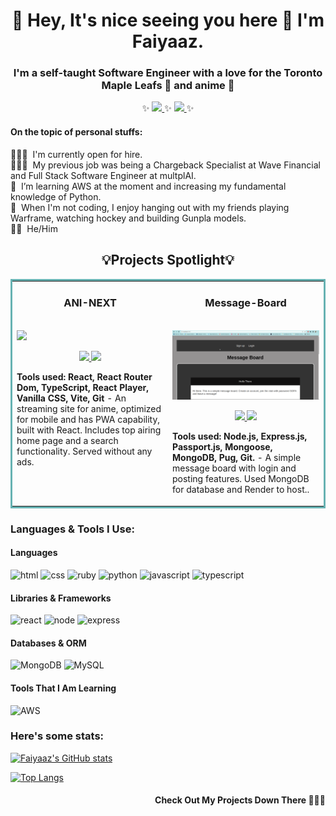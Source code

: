 <h1 align="center">👀 Hey, It's nice seeing you here 👋 I'm Faiyaaz. </h1>

<h3 align="center">I'm a self-taught Software Engineer with a love for the Toronto Maple Leafs 🏒 and anime 🗻</h3>

<p align="center">
 ✨
  <a target="_blank" href="https://www.faiyaaz.ca/">
    <img src="https://img.shields.io/badge/Website-243964?style=for-the-badge&logo=react&logoColor=white">
  </a>
 ✨
  <a target="_blank" href="https://www.linkedin.com/in/faiyaaz-haque/" target="_blank">
    <img src="https://img.shields.io/badge/linkedin-%230077B5.svg?style=for-the-badge&logo=linkedin&logoColor=white"/>
  </a>
 ✨
</p>

#### On the topic of personal stuffs:

🧑🏻‍🎓&nbsp; I'm currently open for hire.
<br/>
🧑🏻‍💻&nbsp; My previous job was being a Chargeback Specialist at Wave Financial and Full Stack Software Engineer at multplAI.
<br/>
🌱&nbsp; I’m learning AWS at the moment and increasing my fundamental knowledge of Python.
<br/>
💞️&nbsp; When I'm not coding, I enjoy hanging out with my friends playing Warframe, watching hockey and building Gunpla models.
<br/>
🏳️‍🌈&nbsp; He/Him

<h2 align="center">💡Projects Spotlight💡</h2>
<table bordercolor="#66b2b2">
  <tr>
    <td width="50%" valign="top">
      <h3 align="center">ANI-NEXT</h3>
        <br>
<a target="_blank" href="https://ani-next-five.vercel.app/"></a>

<img src="https://github.com/FaiyaazHawk/personal-portfolio/blob/main/src/components/assets/gifs/ani-next.gif" >

  <p align="center">
  <a href="https://github.com/FaiyaazHawk/Ani-Next" target="_blank">
    <img src="https://img.shields.io/badge/Code-black?style=for-the-badge&logo=github">
  </a>  
  <a href="https://ani-next-five.vercel.app/" target="_blank">
    <img src="https://img.shields.io/badge/-website-green?style=for-the-badge&color=243964">
  </a>
      </p>
        <p><strong>Tools used: React, React Router Dom, TypeScript, React Player, Vanilla CSS, Vite, Git</strong> - An streaming site for anime, optimized for mobile and has PWA capability, built with React. Includes top airing home page and a search functionality. Served without any ads.
</p>
    </td>
<td width="50%" valign="top">
      <h3 align="center">Message-Board</h3>
        <br>
<a target="_blank" href="https://message-board-a9ln.onrender.com/"></a>

<img src="https://github.com/FaiyaazHawk/personal-portfolio/blob/main/src/components/assets/gifs/message-board.gif" >

  <p align="center">
  <a href="https://github.com/FaiyaazHawk/message-board" target="_blank">
    <img src="https://img.shields.io/badge/Code-black?style=for-the-badge&logo=github">
  </a>  
  <a href="https://message-board-a9ln.onrender.com/" target="_blank">
    <img src="https://img.shields.io/badge/-website-green?style=for-the-badge&color=243964">
  </a>
      </p>
        <p><strong>Tools used: Node.js, Express.js, Passport.js, Mongoose, MongoDB, Pug, Git.</strong> - A simple message board with login and posting features. Used MongoDB for database and Render to host..</p>
    </td>
  </tr>
  
  
</table>

<h3>Languages & Tools I Use:</h3>
<h4>Languages</h4>
<p>
<img src="https://img.shields.io/badge/HTML5-E34F26?style=for-the-badge&logo=html5&logoColor=white" alt="html" >
<img src="https://img.shields.io/badge/CSS3-1572B6?style=for-the-badge&logo=css3&logoColor=white" alt="css">
<img src="https://img.shields.io/badge/Ruby-CC342D?style=for-the-badge&logo=ruby&logoColor=white" alt="ruby">
<img src="https://img.shields.io/badge/Python-3776AB?style=for-the-badge&logo=python&logoColor=white" alt="python" >
<img src="https://img.shields.io/badge/JavaScript-323330?style=for-the-badge&logo=javascript&logoColor=F7DF1E" alt="javascript">
<img src="https://img.shields.io/badge/TypeScript-007ACC?style=for-the-badge&logo=typescript&logoColor=white" alt="typescript"> </p>
<h4>Libraries & Frameworks</h4>
<p>
<img src="https://img.shields.io/badge/React-20232A?style=for-the-badge&logo=react&logoColor=61DAFB" alt="react">
<img src="https://img.shields.io/badge/Node.js-339933?style=for-the-badge&logo=nodedotjs&logoColor=white" alt="node">
<img src="https://img.shields.io/badge/Express.js-000000?style=for-the-badge&logo=express&logoColor=white" alt="express">

</p>
<h4>Databases & ORM</h4>
<p>
<img src="https://img.shields.io/badge/MongoDB-%234ea94b.svg?style=for-the-badge&logo=mongodb&logoColor=white" alt="MongoDB">
<img src="https://img.shields.io/badge/MySQL-005C84?style=for-the-badge&logo=mysql&logoColor=white" alt="MySQL"></p>


#### Tools That I Am Learning
<p>
<img src="https://img.shields.io/badge/AWS-%23FF9900.svg?style=for-the-badge&logo=amazon-aws&logoColor=white" alt="AWS">







### Here's some stats:

[![Faiyaaz's GitHub stats](https://github-readme-stats.vercel.app/api?username=FaiyaazHawk&show_icons=true&theme=tokyonight)](https://github.com/anuraghazra/github-readme-stats)

[![Top Langs](https://github-readme-stats.vercel.app/api/top-langs/?username=FaiyaazHawk&show_icons=true&theme=tokyonight)](https://github.com/anuraghazra/github-readme-stats)

<h4 align="right">Check Out My Projects Down There 🙇🏻‍♂️</h4>
